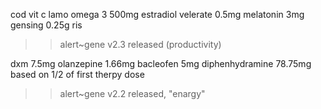 cod
vit c
lamo
omega 3 500mg
estradiol velerate 0.5mg
melatonin 3mg
gensing 0.25g
ris
>>alert~gene v2.3 released (productivity)

dxm 7.5mg
olanzepine 1.66mg
bacleofen 5mg
diphenhydramine 78.75mg
based on 1/2 of first therpy dose
>>alert~gene v2.2 released, "enargy"
